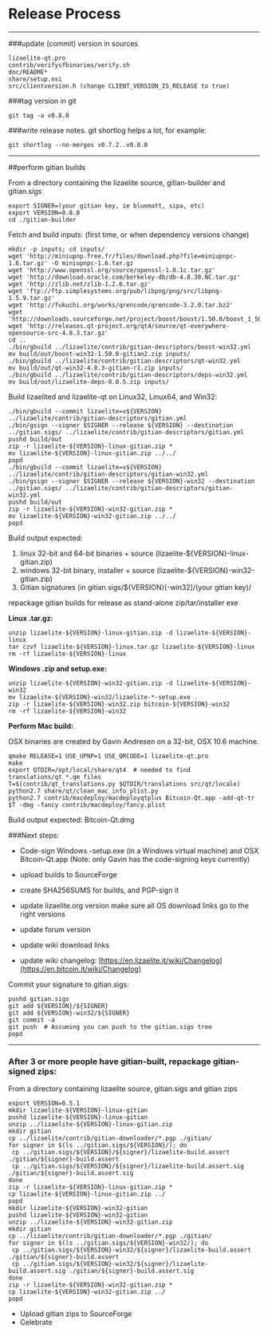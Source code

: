 Release Process
====================

* * *

###update (commit) version in sources


	lizaelite-qt.pro
	contrib/verifysfbinaries/verify.sh
	doc/README*
	share/setup.nsi
	src/clientversion.h (change CLIENT_VERSION_IS_RELEASE to true)

###tag version in git

	git tag -a v0.8.0

###write release notes. git shortlog helps a lot, for example:

	git shortlog --no-merges v0.7.2..v0.8.0

* * *

##perform gitian builds

 From a directory containing the lizaelite source, gitian-builder and gitian.sigs
  
	export SIGNER=(your gitian key, ie bluematt, sipa, etc)
	export VERSION=0.8.0
	cd ./gitian-builder

 Fetch and build inputs: (first time, or when dependency versions change)

	mkdir -p inputs; cd inputs/
	wget 'http://miniupnp.free.fr/files/download.php?file=miniupnpc-1.6.tar.gz' -O miniupnpc-1.6.tar.gz
	wget 'http://www.openssl.org/source/openssl-1.0.1c.tar.gz'
	wget 'http://download.oracle.com/berkeley-db/db-4.8.30.NC.tar.gz'
	wget 'http://zlib.net/zlib-1.2.6.tar.gz'
	wget 'ftp://ftp.simplesystems.org/pub/libpng/png/src/libpng-1.5.9.tar.gz'
	wget 'http://fukuchi.org/works/qrencode/qrencode-3.2.0.tar.bz2'
	wget 'http://downloads.sourceforge.net/project/boost/boost/1.50.0/boost_1_50_0.tar.bz2'
	wget 'http://releases.qt-project.org/qt4/source/qt-everywhere-opensource-src-4.8.3.tar.gz'
	cd ..
	./bin/gbuild ../lizaelite/contrib/gitian-descriptors/boost-win32.yml
	mv build/out/boost-win32-1.50.0-gitian2.zip inputs/
	./bin/gbuild ../lizaelite/contrib/gitian-descriptors/qt-win32.yml
	mv build/out/qt-win32-4.8.3-gitian-r1.zip inputs/
	./bin/gbuild ../lizaelite/contrib/gitian-descriptors/deps-win32.yml
	mv build/out/lizaelite-deps-0.0.5.zip inputs/

 Build lizaelited and lizaelite-qt on Linux32, Linux64, and Win32:
  
	./bin/gbuild --commit lizaelite=v${VERSION} ../lizaelite/contrib/gitian-descriptors/gitian.yml
	./bin/gsign --signer $SIGNER --release ${VERSION} --destination ../gitian.sigs/ ../lizaelite/contrib/gitian-descriptors/gitian.yml
	pushd build/out
	zip -r lizaelite-${VERSION}-linux-gitian.zip *
	mv lizaelite-${VERSION}-linux-gitian.zip ../../
	popd
	./bin/gbuild --commit lizaelite=v${VERSION} ../lizaelite/contrib/gitian-descriptors/gitian-win32.yml
	./bin/gsign --signer $SIGNER --release ${VERSION}-win32 --destination ../gitian.sigs/ ../lizaelite/contrib/gitian-descriptors/gitian-win32.yml
	pushd build/out
	zip -r lizaelite-${VERSION}-win32-gitian.zip *
	mv lizaelite-${VERSION}-win32-gitian.zip ../../
	popd

  Build output expected:

  1. linux 32-bit and 64-bit binaries + source (lizaelite-${VERSION}-linux-gitian.zip)
  2. windows 32-bit binary, installer + source (lizaelite-${VERSION}-win32-gitian.zip)
  3. Gitian signatures (in gitian.sigs/${VERSION}[-win32]/(your gitian key)/

repackage gitian builds for release as stand-alone zip/tar/installer exe

**Linux .tar.gz:**

	unzip lizaelite-${VERSION}-linux-gitian.zip -d lizaelite-${VERSION}-linux
	tar czvf lizaelite-${VERSION}-linux.tar.gz lizaelite-${VERSION}-linux
	rm -rf lizaelite-${VERSION}-linux

**Windows .zip and setup.exe:**

	unzip lizaelite-${VERSION}-win32-gitian.zip -d lizaelite-${VERSION}-win32
	mv lizaelite-${VERSION}-win32/lizaelite-*-setup.exe .
	zip -r lizaelite-${VERSION}-win32.zip bitcoin-${VERSION}-win32
	rm -rf lizaelite-${VERSION}-win32

**Perform Mac build:**

  OSX binaries are created by Gavin Andresen on a 32-bit, OSX 10.6 machine.

	qmake RELEASE=1 USE_UPNP=1 USE_QRCODE=1 lizaelite-qt.pro
	make
	export QTDIR=/opt/local/share/qt4  # needed to find translations/qt_*.qm files
	T=$(contrib/qt_translations.py $QTDIR/translations src/qt/locale)
	python2.7 share/qt/clean_mac_info_plist.py
	python2.7 contrib/macdeploy/macdeployqtplus Bitcoin-Qt.app -add-qt-tr $T -dmg -fancy contrib/macdeploy/fancy.plist

 Build output expected: Bitcoin-Qt.dmg

###Next steps:

* Code-sign Windows -setup.exe (in a Windows virtual machine) and
  OSX Bitcoin-Qt.app (Note: only Gavin has the code-signing keys currently)

* upload builds to SourceForge

* create SHA256SUMS for builds, and PGP-sign it

* update lizaelite.org version
  make sure all OS download links go to the right versions

* update forum version

* update wiki download links

* update wiki changelog: [https://en.lizaelite.it/wiki/Changelog](https://en.bitcoin.it/wiki/Changelog)

Commit your signature to gitian.sigs:

	pushd gitian.sigs
	git add ${VERSION}/${SIGNER}
	git add ${VERSION}-win32/${SIGNER}
	git commit -a
	git push  # Assuming you can push to the gitian.sigs tree
	popd

-------------------------------------------------------------------------

### After 3 or more people have gitian-built, repackage gitian-signed zips:

From a directory containing lizaelite source, gitian.sigs and gitian zips

	export VERSION=0.5.1
	mkdir lizaelite-${VERSION}-linux-gitian
	pushd lizaelite-${VERSION}-linux-gitian
	unzip ../lizaelite-${VERSION}-linux-gitian.zip
	mkdir gitian
	cp ../lizaelite/contrib/gitian-downloader/*.pgp ./gitian/
	for signer in $(ls ../gitian.sigs/${VERSION}/); do
	 cp ../gitian.sigs/${VERSION}/${signer}/lizaelite-build.assert ./gitian/${signer}-build.assert
	 cp ../gitian.sigs/${VERSION}/${signer}/lizaelite-build.assert.sig ./gitian/${signer}-build.assert.sig
	done
	zip -r lizaelite-${VERSION}-linux-gitian.zip *
	cp lizaelite-${VERSION}-linux-gitian.zip ../
	popd
	mkdir lizaelite-${VERSION}-win32-gitian
	pushd lizaelite-${VERSION}-win32-gitian
	unzip ../lizaelite-${VERSION}-win32-gitian.zip
	mkdir gitian
	cp ../lizaelite/contrib/gitian-downloader/*.pgp ./gitian/
	for signer in $(ls ../gitian.sigs/${VERSION}-win32/); do
	 cp ../gitian.sigs/${VERSION}-win32/${signer}/lizaelite-build.assert ./gitian/${signer}-build.assert
	 cp ../gitian.sigs/${VERSION}-win32/${signer}/lizaelite-build.assert.sig ./gitian/${signer}-build.assert.sig
	done
	zip -r lizaelite-${VERSION}-win32-gitian.zip *
	cp lizaelite-${VERSION}-win32-gitian.zip ../
	popd

- Upload gitian zips to SourceForge
- Celebrate 
